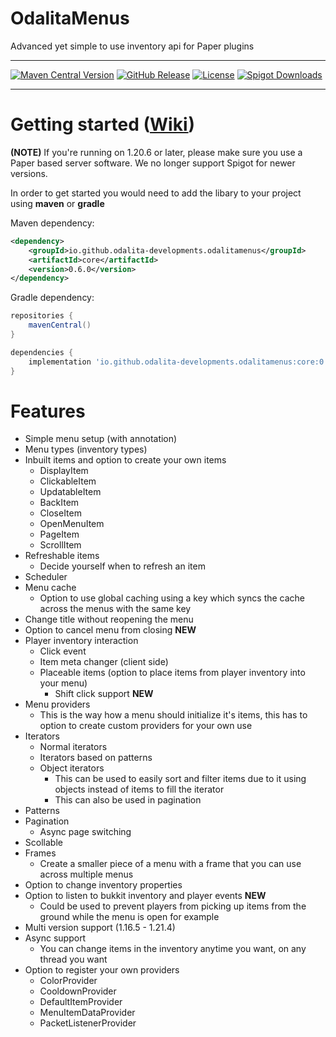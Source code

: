 # OdalitaMenus

Advanced yet simple to use inventory api for Paper plugins
___

[![Maven Central Version](https://img.shields.io/maven-central/v/io.github.odalita-developments.odalitamenus/core?style=for-the-badge&color=0459c8)](https://central.sonatype.com/artifact/io.github.odalita-developments.odalitamenus/core)
[![GitHub Release](https://img.shields.io/github/v/release/Odalita-Developments/OdalitaMenus?display_name=release&style=for-the-badge&label=latest%20release&color=4493f8)](https://github.com/Odalita-Developments/OdalitaMenus/releases/latest)
[![License](https://img.shields.io/github/license/Odalita-Developments/OdalitaMenus?style=for-the-badge&color=b2204c)](../LICENSE)
[![Spigot Downloads](https://img.shields.io/spiget/downloads/110376?label=spigot%20downloads&style=for-the-badge&color=ee8917)](https://www.spigotmc.org/resources/110376/)
___

# Getting started ([Wiki](https://github.com/Odalita-Developments/OdalitaMenus/wiki/Getting-started))
**(NOTE)** If you're running on 1.20.6 or later, please make sure you use a Paper based server software. We no longer support Spigot for newer versions.

In order to get started you would need to add the libary to your project using **maven** or **gradle**

Maven dependency:
```xml
<dependency>
    <groupId>io.github.odalita-developments.odalitamenus</groupId>
    <artifactId>core</artifactId>
    <version>0.6.0</version>
</dependency>
```

Gradle dependency:
```gradle
repositories {
    mavenCentral()
}

dependencies {
    implementation 'io.github.odalita-developments.odalitamenus:core:0.6.0'
}
```

# Features

- Simple menu setup (with annotation)
- Menu types (inventory types)
- Inbuilt items and option to create your own items 
  - DisplayItem 
  - ClickableItem
  - UpdatableItem
  - BackItem
  - CloseItem
  - OpenMenuItem
  - PageItem
  - ScrollItem 
- Refreshable items 
  - Decide yourself when to refresh an item 
- Scheduler 
- Menu cache 
  - Option to use global caching using a key which syncs the cache across the menus with the same key 
- Change title without reopening the menu 
- Option to cancel menu from closing **NEW**
- Player inventory interaction 
  - Click event 
  - Item meta changer (client side)
  - Placeable items (option to place items from player inventory into your menu)
    - Shift click support **NEW** 
- Menu providers 
  - This is the way how a menu should initialize it's items, this has to option to create custom providers for your own use 
- Iterators 
  - Normal iterators 
  - Iterators based on patterns 
  - Object iterators 
    - This can be used to easily sort and filter items due to it using objects instead of items to fill the iterator 
    - This can also be used in pagination 
- Patterns 
- Pagination 
  - Async page switching 
- Scollable 
- Frames 
  - Create a smaller piece of a menu with a frame that you can use across multiple menus 
- Option to change inventory properties 
- Option to listen to bukkit inventory and player events **NEW**
  - Could be used to prevent players from picking up items from the ground while the menu is open for example 
- Multi version support (1.16.5 - 1.21.4)
- Async support 
  - You can change items in the inventory anytime you want, on any thread you want 
- Option to register your own providers
  - ColorProvider
  - CooldownProvider
  - DefaultItemProvider
  - MenuItemDataProvider
  - PacketListenerProvider